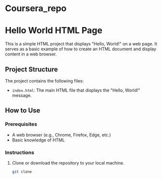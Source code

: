 # Coursera_repo
# Hello World HTML Page

This is a simple HTML project that displays "Hello, World!" on a web page. It serves as a basic example of how to create an HTML document and display content in a web browser.

## Project Structure

The project contains the following files:

- `index.html`: The main HTML file that displays the "Hello, World!" message.

## How to Use

### Prerequisites
- A web browser (e.g., Chrome, Firefox, Edge, etc.)
- Basic knowledge of HTML

### Instructions

1. Clone or download the repository to your local machine.
   
   ```bash
   git clone 
